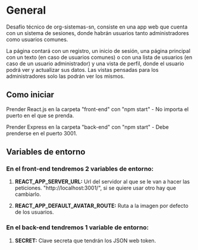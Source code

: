 # General

Desafío técnico de org-sistemas-sn, consiste en una app web que cuenta con un sistema de sesiones, donde habrán usuarios tanto administradores como usuarios comunes.

La página contará con un registro, un inicio de sesión, una página principal con un texto (en caso de usuarios comunes) o con una lista de usuarios (en caso de un usuario administrador) y una vista de perfil, donde el usuario podrá ver y actualizar sus datos.
Las vistas pensadas para los administradores solo las podrán ver los mismos.

## Como iniciar

Prender React.js en la carpeta "front-end" con "npm start" - No importa el puerto en el que se prenda.

Prender Express en la carpeta "back-end" con "npm start" - Debe prenderse en el puerto 3001.

## Variables de entorno

### En el front-end tendremos 2 variables de entorno:

1. **REACT_APP_SERVER_URL:** Url del servidor al que se le van a hacer las peticiones. "http://localhost:3001/", si se quiere usar otro hay que cambiarlo.

2. **REACT_APP_DEFAULT_AVATAR_ROUTE:** Ruta a la imagen por defecto de los usuarios.

### En el back-end tendremos 1 variable de entorno:

1. **SECRET:** Clave secreta que tendrán los JSON web token.
